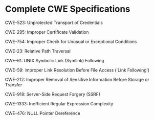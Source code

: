 

# Complete CWE Specifications

CWE-523: Unprotected Transport of Credentials

CWE-295: Improper Certificate Validation

CWE-754: Improper Check for Unusual or Exceptional Conditions

CWE-23: Relative Path Traversal

CWE-61: UNIX Symbolic Link (Symlink) Following

CWE-59: Improper Link Resolution Before File Access ('Link Following')

CWE-212: Improper Removal of Sensitive Information Before Storage or Transfer

CWE-918: Server-Side Request Forgery (SSRF)

CWE-1333: Inefficient Regular Expression Complexity

CWE-476: NULL Pointer Dereference